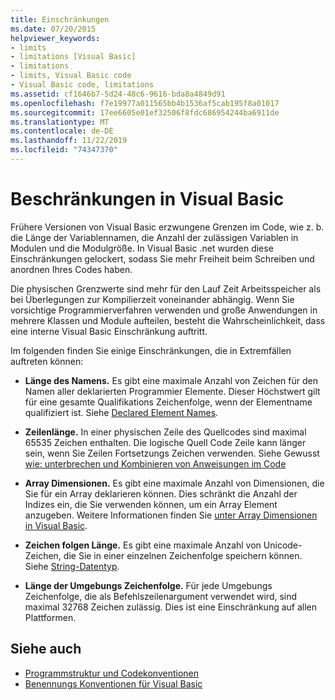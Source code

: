 ```yaml
---
title: Einschränkungen
ms.date: 07/20/2015
helpviewer_keywords:
- limits
- limitations [Visual Basic]
- limitations
- limits, Visual Basic code
- Visual Basic code, limitations
ms.assetid: cf1646b7-5d24-48c6-9616-bda8a4849d91
ms.openlocfilehash: f7e19977a011565bb4b1536af5cab195f8a01017
ms.sourcegitcommit: 17ee6605e01ef32506f8fdc686954244ba6911de
ms.translationtype: MT
ms.contentlocale: de-DE
ms.lasthandoff: 11/22/2019
ms.locfileid: "74347370"
---
```

# <a name="visual-basic-limitations"></a>Beschränkungen in Visual Basic
Frühere Versionen von Visual Basic erzwungene Grenzen im Code, wie z. b. die Länge der Variablennamen, die Anzahl der zulässigen Variablen in Modulen und die Modulgröße. In Visual Basic .net wurden diese Einschränkungen gelockert, sodass Sie mehr Freiheit beim Schreiben und anordnen Ihres Codes haben.  
  
 Die physischen Grenzwerte sind mehr für den Lauf Zeit Arbeitsspeicher als bei Überlegungen zur Kompilierzeit voneinander abhängig. Wenn Sie vorsichtige Programmierverfahren verwenden und große Anwendungen in mehrere Klassen und Module aufteilen, besteht die Wahrscheinlichkeit, dass eine interne Visual Basic Einschränkung auftritt.  
  
 Im folgenden finden Sie einige Einschränkungen, die in Extremfällen auftreten können:  
  
- **Länge des Namens.** Es gibt eine maximale Anzahl von Zeichen für den Namen aller deklarierten Programmier Elemente. Dieser Höchstwert gilt für eine gesamte Qualifikations Zeichenfolge, wenn der Elementname qualifiziert ist. Siehe [Declared Element Names](../../../visual-basic/programming-guide/language-features/declared-elements/declared-element-names.md).  
  
- **Zeilenlänge.** In einer physischen Zeile des Quellcodes sind maximal 65535 Zeichen enthalten. Die logische Quell Code Zeile kann länger sein, wenn Sie Zeilen Fortsetzungs Zeichen verwenden. Siehe Gewusst [wie: unterbrechen und Kombinieren von Anweisungen im Code](../../../visual-basic/programming-guide/program-structure/how-to-break-and-combine-statements-in-code.md)  
  
- **Array Dimensionen.** Es gibt eine maximale Anzahl von Dimensionen, die Sie für ein Array deklarieren können. Dies schränkt die Anzahl der Indizes ein, die Sie verwenden können, um ein Array Element anzugeben. Weitere Informationen finden Sie [unter Array Dimensionen in Visual Basic](../../../visual-basic/programming-guide/language-features/arrays/array-dimensions.md).  
  
- **Zeichen folgen Länge.** Es gibt eine maximale Anzahl von Unicode-Zeichen, die Sie in einer einzelnen Zeichenfolge speichern können. Siehe [String-Datentyp](../../../visual-basic/language-reference/data-types/string-data-type.md).  
  
- **Länge der Umgebungs Zeichenfolge.** Für jede Umgebungs Zeichenfolge, die als Befehlszeilenargument verwendet wird, sind maximal 32768 Zeichen zulässig. Dies ist eine Einschränkung auf allen Plattformen.  
  
## <a name="see-also"></a>Siehe auch

- [Programmstruktur und Codekonventionen](../../../visual-basic/programming-guide/program-structure/program-structure-and-code-conventions.md)
- [Benennungs Konventionen für Visual Basic](../../../visual-basic/programming-guide/program-structure/naming-conventions.md)
